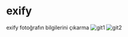# exify
exify fotoğrafın bilgilerini çıkarma
![git1](https://user-images.githubusercontent.com/7726424/124509819-3ca5b080-dddb-11eb-9bb1-e8d96232673f.JPG)
![git2](https://user-images.githubusercontent.com/7726424/124509822-3dd6dd80-dddb-11eb-97ee-35d29b4fdf6f.JPG)

